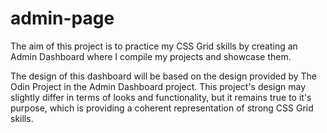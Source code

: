 # admin-page

The aim of this project is to practice my CSS Grid skills by creating an Admin Dashboard where I compile my projects and showcase them.

The design of this dashboard will be based on the design provided by The Odin Project in the Admin Dashboard project. This project's design may slightly differ in terms of looks and functionality, but it remains true to it's purpose, which is providing a coherent representation of strong CSS Grid skills.